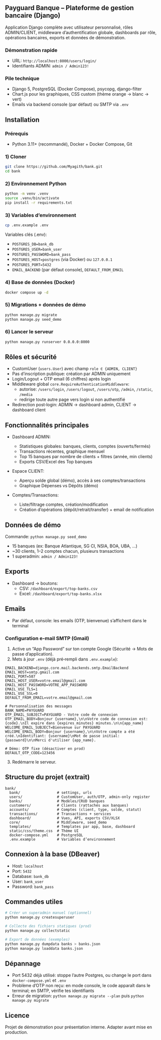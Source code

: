 ## Payguard Banque – Plateforme de gestion bancaire (Django)

Application Django complète avec utilisateur personnalisé, rôles ADMIN/CLIENT, middleware d’authentification globale, dashboards par rôle, opérations bancaires, exports et données de démonstration.

### Démonstration rapide
- URL: `http://localhost:8000/users/login/`
- Identifiants ADMIN: `admin / Admin123!`

### Pile technique
- Django 5, PostgreSQL (Docker Compose), psycopg, django-filter
- Chart.js pour les graphiques, CSS custom (thème orange → blanc → vert)
- Emails via backend console (par défaut) ou SMTP via `.env`

## Installation

### Prérequis
- Python 3.11+ (recommandé), Docker + Docker Compose, Git

### 1) Cloner
```bash
git clone https://github.com/Myagith/bank.git
cd bank
```

### 2) Environnement Python
```bash
python -m venv .venv
source .venv/bin/activate
pip install -r requirements.txt
```

### 3) Variables d’environnement
```bash
cp .env.example .env
```
Variables clés (.env):
- `POSTGRES_DB=bank_db`
- `POSTGRES_USER=bank_user`
- `POSTGRES_PASSWORD=bank_pass`
- `POSTGRES_HOST=postgres` (via Docker) ou `127.0.0.1`
- `POSTGRES_PORT=5432`
- `EMAIL_BACKEND` (par défaut console), `DEFAULT_FROM_EMAIL`

### 4) Base de données (Docker)
```bash
docker compose up -d
```

### 5) Migrations + données de démo
```bash
python manage.py migrate
python manage.py seed_demo
```

### 6) Lancer le serveur
```bash
python manage.py runserver 0.0.0.0:8000
```

## Rôles et sécurité
- CustomUser (`users.User`) avec champ `role ∈ {ADMIN, CLIENT}`
- Pas d’inscription publique: création par ADMIN uniquement
- Login/Logout + OTP email (6 chiffres) après login
- Middleware global `core.RequireAuthenticationMiddleware`:
  - autorise: `/users/login`, `/users/logout`, `/users/otp`, `/admin`, `/static`, `/media`
  - redirige toute autre page vers login si non authentifié
- Redirection post‑login: ADMIN → dashboard admin, CLIENT → dashboard client

## Fonctionnalités principales
- Dashboard ADMIN:
  - Statistiques globales: banques, clients, comptes (ouverts/fermés)
  - Transactions récentes, graphique mensuel
  - Top 15 banques par nombre de clients + filtres (année, min clients)
  - Exports CSV/Excel des Top banques

- Espace CLIENT:
  - Aperçu solde global (démo), accès à ses comptes/transactions
  - Graphique Dépenses vs Dépôts (démo)

- Comptes/Transactions:
  - Liste/filtrage comptes, création/modification
  - Création d’opérations (dépôt/retrait/transfer) + email de notification

## Données de démo
Commande: `python manage.py seed_demo`
- 15 banques (ex: Banque Atlantique, SG CI, NSIA, BOA, UBA, …)
- ~30 clients, 1–2 comptes chacun, plusieurs transactions
- 1 superadmin: `admin / Admin123!`

## Exports
- Dashboard → boutons:
  - CSV: `/dashboard/export/top-banks.csv`
  - Excel: `/dashboard/export/top-banks.xlsx`

## Emails
- Par défaut, console: les emails (OTP, bienvenue) s’affichent dans le terminal

### Configuration e‑mail SMTP (Gmail)
1) Active un “App Password” sur ton compte Google (Sécurité → Mots de passe d’application).
2) Mets à jour `.env` (déjà pré‑rempli dans `.env.example`):
```
EMAIL_BACKEND=django.core.mail.backends.smtp.EmailBackend
EMAIL_HOST=smtp.gmail.com
EMAIL_PORT=587
EMAIL_HOST_USER=votre.email@gmail.com
EMAIL_HOST_PASSWORD=VOTRE_APP_PASSWORD
EMAIL_USE_TLS=1
EMAIL_USE_SSL=0
DEFAULT_FROM_EMAIL=votre.email@gmail.com

# Personnalisation des messages
BANK_NAME=PAYGUARD
OTP_EMAIL_SUBJECT=PAYGUARD - Votre code de connexion
OTP_EMAIL_BODY=Bonjour {username},\n\nVotre code de connexion est: {code}.\nIl expire dans {expires_minutes} minutes.\n\n{app_name}
WELCOME_EMAIL_SUBJECT=Bienvenue sur PAYGUARD
WELCOME_EMAIL_BODY=Bonjour {username},\n\nVotre compte a été créé.\nIdentifiant: {username}\nMot de passe initial: {password}\n\nMerci d'utiliser {app_name}.

# Démo: OTP fixe (désactiver en prod)
DEFAULT_OTP_CODE=123456
```
3) Redémarre le serveur.

## Structure du projet (extrait)
```
bank/
  bank/                 # settings, urls
  users/                # CustomUser, auth/OTP, admin-only register
  banks/                # Modèles/CRUD banques
  customers/            # Clients (rattachés aux banques)
  accounts/             # Comptes (client, type, solde, statut)
  transactions/         # Transactions + services
  dashboard/            # Vues, API, exports CSV/XLSX
  core/                 # Middleware, seed_demo
  templates/            # Templates par app, base, dashboard
  static/css/theme.css  # Thème UI
  docker-compose.yml    # PostgreSQL
  .env.example          # Variables d’environnement
```

## Connexion à la base (DBeaver)
- Host: `localhost`
- Port: `5432`
- Database: `bank_db`
- User: `bank_user`
- Password: `bank_pass`

## Commandes utiles
```bash
# Créer un superadmin manuel (optionnel)
python manage.py createsuperuser

# Collecte des fichiers statiques (prod)
python manage.py collectstatic

# Export de données (exemples)
python manage.py dumpdata banks > banks.json
python manage.py loaddata banks.json
```

## Dépannage
- Port 5432 déjà utilisé: stoppe l’autre Postgres, ou change le port dans `docker-compose.yml` et `.env`
- Problème d’OTP non reçu: en mode console, le code apparaît dans le terminal; en SMTP, vérifie tes identifiants
- Erreur de migration: `python manage.py migrate --plan` puis `python manage.py migrate`

## Licence
Projet de démonstration pour présentation interne. Adapter avant mise en production.
